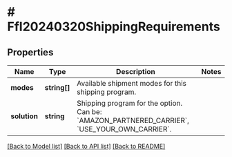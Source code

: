 # # FfI20240320ShippingRequirements

## Properties

Name | Type | Description | Notes
------------ | ------------- | ------------- | -------------
**modes** | **string[]** | Available shipment modes for this shipping program. |
**solution** | **string** | Shipping program for the option. Can be: &#x60;AMAZON_PARTNERED_CARRIER&#x60;, &#x60;USE_YOUR_OWN_CARRIER&#x60;. |

[[Back to Model list]](../../README.md#models) [[Back to API list]](../../README.md#endpoints) [[Back to README]](../../README.md)
